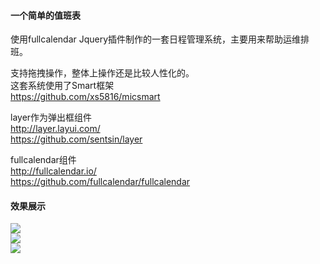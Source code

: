 #### 一个简单的值班表
使用fullcalendar Jquery插件制作的一套日程管理系统，主要用来帮助运维排班。  

支持拖拽操作，整体上操作还是比较人性化的。  
这套系统使用了Smart框架  
https://github.com/xs5816/micsmart  

layer作为弹出框组件  
http://layer.layui.com/  
https://github.com/sentsin/layer  

fullcalendar组件  
http://fullcalendar.io/  
https://github.com/fullcalendar/fullcalendar  

#### 效果展示
![](https://github.com/xs5816/dutyRoster/blob/master/public/img/demo1.png)  
![](https://github.com/xs5816/dutyRoster/blob/master/public/img/demo2.png)  
![](https://github.com/xs5816/dutyRoster/blob/master/public/img/demo3.png)  


